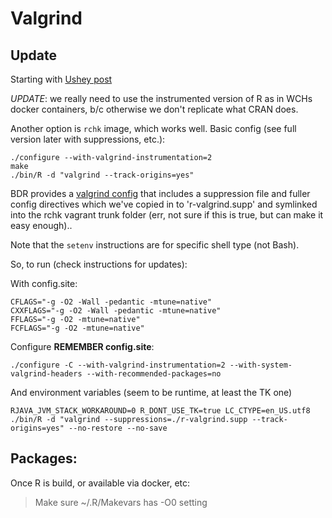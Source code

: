 # Valgrind

## Update

Starting with [Ushey post][2]

*UPDATE*: we really need to use the instrumented version of R as in WCHs docker
containers, b/c otherwise we don't replicate what CRAN does.

Another option is `rchk` image, which works well.  Basic config (see full
version later with suppressions, etc.):

    ./configure --with-valgrind-instrumentation=2
    make
    ./bin/R -d "valgrind --track-origins=yes"

BDR provides a [valgrind config][1] that includes a suppression file and fuller
config directives which we've copied in to 'r-valgrind.supp' and symlinked into
the rchk vagrant trunk folder (err, not sure if this is true, but can make it
easy enough)..

Note that the `setenv` instructions are for specific shell type (not Bash).

So, to run (check instructions for updates):

With config.site:

    CFLAGS="-g -O2 -Wall -pedantic -mtune=native"
    CXXFLAGS="-g -O2 -Wall -pedantic -mtune=native"
    FFLAGS="-g -O2 -mtune=native"
    FCFLAGS="-g -O2 -mtune=native"

Configure **REMEMBER config.site**:

    ./configure -C --with-valgrind-instrumentation=2 --with-system-valgrind-headers --with-recommended-packages=no


And environment variables (seem to be runtime, at least the TK one)

    RJAVA_JVM_STACK_WORKAROUND=0 R_DONT_USE_TK=true LC_CTYPE=en_US.utf8 ./bin/R -d "valgrind --suppressions=./r-valgrind.supp --track-origins=yes" --no-restore --no-save


## Packages:

Once R is build, or available via docker, etc:

> Make sure ~/.R/Makevars has -O0 setting


[1]: https://www.stats.ox.ac.uk/pub/bdr/memtests/README.txt
[2]: https://kevinushey.github.io/blog/2015/04/05/debugging-with-valgrind/
